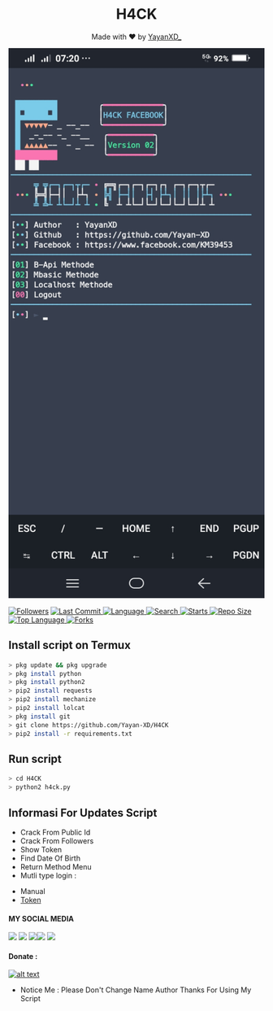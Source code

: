 
<h1 align="center">
  H4CK
</h1>
</div>
<p align="center">
  Made with ❤️ by <a href="https://www.facebook.com/KM39453">YayanXD_</a>
</p>
<p align="center">
 <img src="https://github.com/Yayan-XD/H4CK/blob/main/KONTOL/Screenshot_20210212_072003.jpg" width="640" title="Menu" alt="Menu">
</p>

<a href="https://github.com/Yayan-XD/followers">
<img title="Followers" src="https://img.shields.io/github/followers/Yayan-XD?label=Followers&color=blue&style=flat-square"></a>
<a href="https://github.com/Yayan-XD/termux-style/stargazers/">
  <a href="https://github.com/Yayan-XD/H4CK">
    <img alt="Last Commit" src="https://img.shields.io/github/last-commit/Yayan-XD/H4CK.svg"/>
  </a>
  <a href="https://github.com/Yayan-XD/H4CK">
    <img alt="Language" src="https://img.shields.io/github/languages/count/Yayan-XD/H4CK.svg"/>
  </a>
  <a href="https://github.com/Yayan-XD/H4CK">
    <img alt="Search" src="https://img.shields.io/github/search/Yayan-XD/Craker/H4CK.svg"/>
  </a>
  <a href="https://github.com/Yayan-XD/H4CK">
    <img alt="Starts" src="https://img.shields.io/github/stars/Yayan-XD/H4CK.svg"/>
  </a>
<a href="https://github.com/Yayan-XD/H4CK">
    <img alt="Repo Size" src="https://img.shields.io/github/repo-size/Yayan-XD/H4CK.svg"/>
  </a>

<a href="https://github.com/Yayan-XD/H4CK">
    <img alt="Top Language" src="https://img.shields.io/github/languages/top/Yayan-XD/H4CK.svg"/> <a href="https://github.com/Yayan-XD/H4CK">
    <img alt="Forks" src="https://img.shields.io/github/forks/Yayan-XD/H4CK.svg"/>
  </a>
</div>
<p align="center">

## Install script on Termux
```bash
> pkg update && pkg upgrade
> pkg install python
> pkg install python2
> pip2 install requests
> pip2 install mechanize
> pip2 install lolcat
> pkg install git
> git clone https://github.com/Yayan-XD/H4CK
> pip2 install -r requirements.txt
```

## Run script
```bash
> cd H4CK
> python2 h4ck.py
```


## Informasi For Updates Script
* Crack From Public Id
* Crack From Followers
* Show Token
* Find Date Of Birth
* Return Method Menu
* Mutli type login :
 - Manual
 - [Token](https://youtu.be/hQ-lYxozghU)


#### MY SOCIAL MEDIA

[![](https://img.shields.io/badge/Github-black?logo=Github&logoColor=black&labelColor=white)](https://github.com/Yayan-XD) [![](https://img.shields.io/badge/Twitter-blue?logo=Twitter&logoColor=White&labelColor=white)](https://mobile.twitter.com/moch_xd)
[![](https://img.shields.io/badge/Facebook-blue?logo=Facebook&logoColor=blue&labelColor=white)](https://www.facebook.com/KM39453)[![](https://img.shields.io/badge/Instagram-red?logo=Instagram&logoColor=red&labelColor=white)](https://www.instagram.com/yayanxd_/) [![](https://img.shields.io/badge/Whatsapp-CHAT-red?logo=Whatsapp&logoColor=Brightgreen&labelColor=white)](https://wa.me/6285603036683?text=Asalamualaikum+bang)

#### Donate :

<a href="https://saweria.co/YayanXD"><img src="https://upload.wikimedia.org/wikipedia/commons/7/72/Logo_dana_blue.svg" alt="alt text" width="80" height="80"></a> &nbsp;&nbsp;

* Notice Me : Please Don't Change Name Author
Thanks For Using My Script
